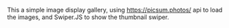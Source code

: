 This a simple image display gallery, using https://picsum.photos/ api to load the images, and Swiper.JS to show the thumbnail swiper.
